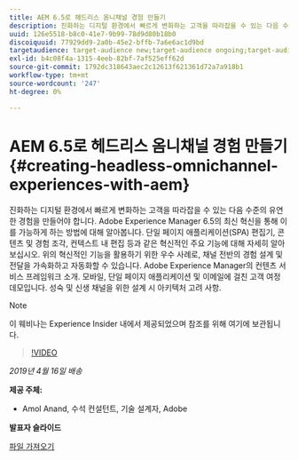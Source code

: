```yaml
---
title: AEM 6.5로 헤드리스 옴니채널 경험 만들기
description: 진화하는 디지털 환경에서 빠르게 변화하는 고객을 따라잡을 수 있는 다음 수준의 유연한 경험을 만들어야 합니다. Adobe Experience Manager 6.5의 최신 혁신을 통해 이를 가능하게 하는 방법에 대해 알아봅니다. 단일 페이지 애플리케이션(SPA) 편집기, 콘텐츠 및 경험 조각, 컨텍스트 내 편집 등과 같은 혁신적인 주요 기능에 대해 자세히 알아보십시오. 위의 혁신적인 기능을 활용하기 위한 우수 사례로, 채널 전반의 경험 설계 및 전달을 가속화하고 자동화할 수 있습니다. Adobe Experience Manager의 컨텐츠 서비스 프레임워크 소개. 모바일, 단일 페이지 애플리케이션 및 이메일에 걸친 고객 여정 데모입니다. 성숙 및 신생 채널을 위한 설계 시 아키텍처 고려 사항.
uuid: 126e5518-b8c0-41e7-9b99-78d9d80b18b0
discoiquuid: 77929dd9-2a0b-45e2-bffb-7a6e6ac1d9bd
targetaudience: target-audience new;target-audience ongoing;target-audience upgrader
exl-id: b4c08f4a-1315-4eeb-82bf-7af525eff62d
source-git-commit: 1792dc318643aec2c12613f621361d72a7a918b1
workflow-type: tm+mt
source-wordcount: '247'
ht-degree: 0%

---
```


# AEM 6.5로 헤드리스 옴니채널 경험 만들기{#creating-headless-omnichannel-experiences-with-aem}

진화하는 디지털 환경에서 빠르게 변화하는 고객을 따라잡을 수 있는 다음 수준의 유연한 경험을 만들어야 합니다. Adobe Experience Manager 6.5의 최신 혁신을 통해 이를 가능하게 하는 방법에 대해 알아봅니다. 단일 페이지 애플리케이션(SPA) 편집기, 콘텐츠 및 경험 조각, 컨텍스트 내 편집 등과 같은 혁신적인 주요 기능에 대해 자세히 알아보십시오. 위의 혁신적인 기능을 활용하기 위한 우수 사례로, 채널 전반의 경험 설계 및 전달을 가속화하고 자동화할 수 있습니다. Adobe Experience Manager의 컨텐츠 서비스 프레임워크 소개. 모바일, 단일 페이지 애플리케이션 및 이메일에 걸친 고객 여정 데모입니다. 성숙 및 신생 채널을 위한 설계 시 아키텍처 고려 사항.

>[!NOTE]
>
>이 웨비나는 Experience Insider 내에서 제공되었으며 참조를 위해 여기에 보관됩니다.

>[!VIDEO](https://video.tv.adobe.com/v/27088/?quality=9)

*2019년 4월 16일 배송*

**제공 주체:**

* Amol Anand, 수석 컨설턴트, 기술 설계자, Adobe

**발표자 슬라이드**

[파일 가져오기](assets/headless-omnichannelwebinar04162019.pdf)
